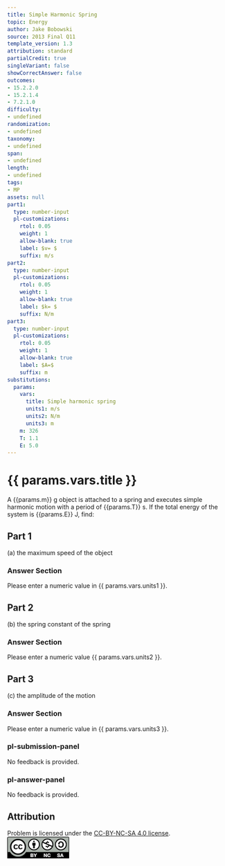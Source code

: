 ```yaml
---
title: Simple Harmonic Spring
topic: Energy
author: Jake Bobowski
source: 2013 Final Q11
template_version: 1.3
attribution: standard
partialCredit: true
singleVariant: false
showCorrectAnswer: false
outcomes:
- 15.2.2.0
- 15.2.1.4
- 7.2.1.0
difficulty:
- undefined
randomization:
- undefined
taxonomy:
- undefined
span:
- undefined
length:
- undefined
tags:
- MP
assets: null
part1:
  type: number-input
  pl-customizations:
    rtol: 0.05
    weight: 1
    allow-blank: true
    label: $v= $
    suffix: m/s
part2:
  type: number-input
  pl-customizations:
    rtol: 0.05
    weight: 1
    allow-blank: true
    label: $k= $
    suffix: N/m
part3:
  type: number-input
  pl-customizations:
    rtol: 0.05
    weight: 1
    allow-blank: true
    label: $A=$
    suffix: m
substitutions:
  params:
    vars:
      title: Simple harmonic spring
      units1: m/s
      units2: N/m
      units3: m
    m: 326
    T: 1.1
    E: 5.0
---
```

# {{ params.vars.title }}
A {{params.m}} g object is attached to a spring and executes simple harmonic motion with a period of {{params.T}} s.
If the total energy of the system is {{params.E}} J, find:

## Part 1

(a) the maximum speed of the object

### Answer Section

Please enter a numeric value in {{ params.vars.units1 }}.

## Part 2

(b) the spring constant of the spring

### Answer Section

Please enter a numeric value {{ params.vars.units2 }}.

## Part 3

(c) the amplitude of the motion

### Answer Section

Please enter a numeric value in {{ params.vars.units3 }}.

### pl-submission-panel

No feedback is provided.

### pl-answer-panel

No feedback is provided.

## Attribution

Problem is licensed under the [CC-BY-NC-SA 4.0 license](https://creativecommons.org/licenses/by-nc-sa/4.0/).<br> ![The Creative Commons 4.0 license requiring attribution-BY, non-commercial-NC, and share-alike-SA license.](https://raw.githubusercontent.com/firasm/bits/master/by-nc-sa.png)